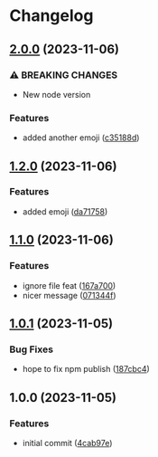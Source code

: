 # Changelog

## [2.0.0](https://github.com/jagreehal/jagreehal-temp-github-repo/compare/v1.2.0...v2.0.0) (2023-11-06)


### ⚠ BREAKING CHANGES

* New node version

### Features

* added another emoji ([c35188d](https://github.com/jagreehal/jagreehal-temp-github-repo/commit/c35188d620799dd8a232d69d20ff02bab114054d))

## [1.2.0](https://github.com/jagreehal/jagreehal-temp-github-repo/compare/v1.1.0...v1.2.0) (2023-11-06)


### Features

* added emoji ([da71758](https://github.com/jagreehal/jagreehal-temp-github-repo/commit/da71758255e7d10d3c421fede859dc26a4d788f7))

## [1.1.0](https://github.com/jagreehal/jagreehal-temp-github-repo/compare/v1.0.1...v1.1.0) (2023-11-06)


### Features

* ignore file feat ([167a700](https://github.com/jagreehal/jagreehal-temp-github-repo/commit/167a70074e61c07f56172c57a6fd6a1554c5454f))
* nicer message ([071344f](https://github.com/jagreehal/jagreehal-temp-github-repo/commit/071344f35f20116e95dbaa4a20bb0d5e57b6f062))

## [1.0.1](https://github.com/jagreehal/jagreehal-temp-github-repo/compare/v1.0.0...v1.0.1) (2023-11-05)


### Bug Fixes

* hope to fix npm publish ([187cbc4](https://github.com/jagreehal/jagreehal-temp-github-repo/commit/187cbc4873daeea01219f8d8978f2fca236742d8))

## 1.0.0 (2023-11-05)


### Features

* initial commit ([4cab97e](https://github.com/jagreehal/jagreehal-temp-github-repo/commit/4cab97e44947d211153d8e0e010a35d5bcb546b3))
